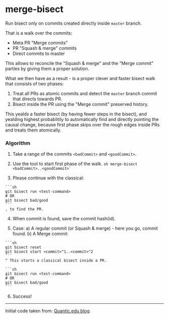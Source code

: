 # merge-bisect

Run bisect only on commits created directly inside `master` branch.

That is a walk over the commits:
  * Meta PR "Merge commits"
  * PR "Squash & merge" commits
  * Direct commits to master

This allows to reconcile the "Squash & merge" and the "Merge commit" parties by giving them a proper solution.

What we then have as a result - is a proper clever and faster bisect walk that consists of two phases:
1. Treat all PRs as atomic commits and detect the `master` branch commit that directs towards PR.
2. Bisect inside the PR using the "Merge commit" preserved history.

This yealds a faster bisect (by having fewer steps in the bisect), and yealding highest probablitily to automatically find and directly pointing the causal change, because first phase skips over the rough edges inside PRs and treats them atomically.

### Algorithm

  1. Take a range of the commits `<badCommit>` and `<goodCommit>`.
    
  2. Use the tool to start first phase of the walk.
    ```sh
    merge-bisect <badCommit>..<goodCommit>`
    ```
    
  3. Please continue with the classical:
    
    ```sh
    git bisect run <test-command>
    # OR
    git bisect bad/good
    ```
    , to find the PR.
    
  4. When commit is found, save the commit hash(id).
    
  5. Case:
  a) A regular commit (or Squash & merge) - here you go, commit found.
  b) A Merge commit:
    
    ```sh
    git bisect reset
    git bisect start <commit>^1..<commit>^2
    ```
    ^ This starts a classical bisect inside a PR.
    
    ```sh
    git bisect run <test-command>
    # OR
    git bisect bad/good
    ```
    
  6. Success!

---

Initial code taken from: [Quantic.edu blog](https://blog.quantic.edu/2015/02/03/git-bisect-debugging-with-feature-branches/).

